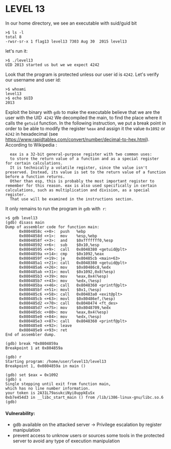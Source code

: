 # LEVEL 13

In our home directory, we see an executable with suid/guid bit
```
>$ ls -l
total 8
-rwsr-sr-x 1 flag13 level13 7303 Aug 30  2015 level13
```
let's run it:
```
>$ ./level13
UID 2013 started us but we we expect 4242
```
Look that the program is protected unless our user id is `4242`.
Let's verify our username and user id:
```
>$ whoami
level13
>$ echo $UID
2013
```
Exploit the binary with `gdb` to make the executable believe that we are the user with the UID` 4242`
We decompiled the main, to find the place where it calls the `getuid` function. In the following instruction, we put a break point in order to be able to modify the register `%eax` and assign it the value `0x1092` or `4242` in hexadecimal (see https://www.rapidtables.com/convert/number/decimal-to-hex.html). 
According to Wikipedia :


      eax is a 32-bit general-purpose register with two common uses: 
      to store the return value of a function and as a special register for certain calculations. 
      It is technically a volatile register, since the value isn't preserved. Instead, its value is set to the return value of a function before a function returns. 
      Other than esp, this is probably the most important register to remember for this reason. eax is also used specifically in certain calculations, such as multiplication and division, as a special register. 
      That use will be examined in the instructions section. 


It only remains to run the program in `gdb` with` r`:

```
>$ gdb level13
(gdb) disass main
Dump of assembler code for function main:
      0x0804858c <+0>:	push   %ebp
      0x0804858d <+1>:	mov    %esp,%ebp
      0x0804858f <+3>:	and    $0xfffffff0,%esp
      0x08048592 <+6>:	sub    $0x10,%esp
      0x08048595 <+9>:	call   0x8048380 <getuid@plt>
      0x0804859a <+14>:	cmp    $0x1092,%eax
      0x0804859f <+19>:	je     0x80485cb <main+63>
      0x080485a1 <+21>:	call   0x8048380 <getuid@plt>
      0x080485a6 <+26>:	mov    $0x80486c8,%edx
      0x080485ab <+31>:	movl   $0x1092,0x8(%esp)
      0x080485b3 <+39>:	mov    %eax,0x4(%esp)
      0x080485b7 <+43>:	mov    %edx,(%esp)
      0x080485ba <+46>:	call   0x8048360 <printf@plt>
      0x080485bf <+51>:	movl   $0x1,(%esp)
      0x080485c6 <+58>:	call   0x80483a0 <exit@plt>
      0x080485cb <+63>:	movl   $0x80486ef,(%esp)
      0x080485d2 <+70>:	call   0x8048474 <ft_des>
      0x080485d7 <+75>:	mov    $0x8048709,%edx
      0x080485dc <+80>:	mov    %eax,0x4(%esp)
      0x080485e0 <+84>:	mov    %edx,(%esp)
      0x080485e3 <+87>:	call   0x8048360 <printf@plt>
      0x080485e8 <+92>:	leave
      0x080485e9 <+93>:	ret
End of assembler dump.
```

```
(gdb) break *0x0804859a
Breakpoint 1 at 0x804859a
```
```
(gdb) r
Starting program: /home/user/level13/level13
Breakpoint 1, 0x0804859a in main ()
```
```
(gdb) set $eax = 0x1092
(gdb) s
Single stepping until exit from function main,
which has no line number information.
your token is 2A31L79asukciNyi8uppkEuSx
0xb7e454d3 in __libc_start_main () from /lib/i386-linux-gnu/libc.so.6
(gdb)
```

#### Vulnerability:
* gdb available on the attacked server -> Privilege escalation by register manipulation
* prevent access to unknow users or sources some tools in the protected server to avoid any type of execution manipulation 